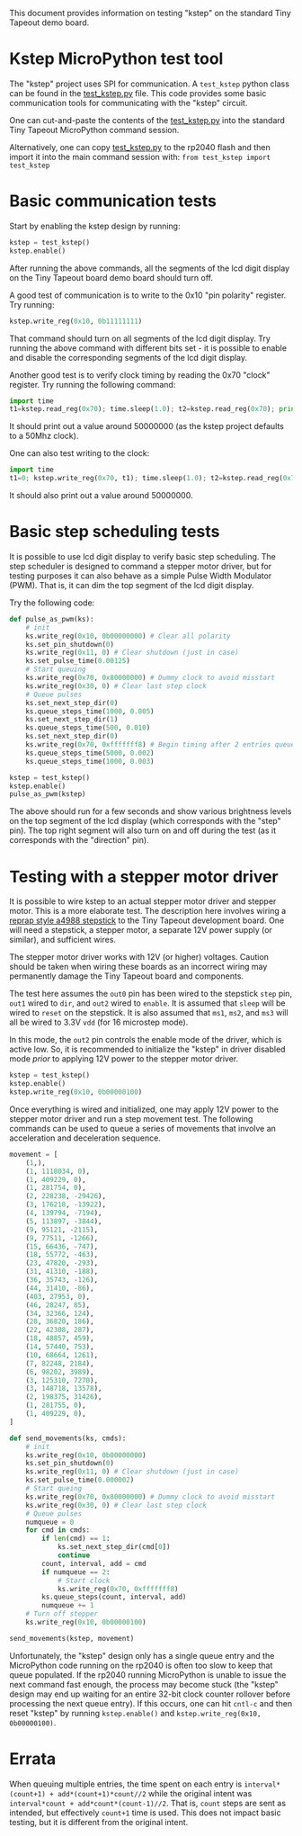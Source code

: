 This document provides information on testing "kstep" on the
standard Tiny Tapeout demo board.

# Kstep MicroPython test tool

The "kstep" project uses SPI for communication.  A `test_kstep` python
class can be found in the [test_kstep.py](test_kstep.py) file.  This
code provides some basic communication tools for communicating with
the "kstep" circuit.

One can cut-and-paste the contents of the
[test_kstep.py](test_kstep.py) into the standard Tiny Tapeout
MicroPython command session.

Alternatively, one can copy [test_kstep.py](test_kstep.py) to the
rp2040 flash and then import it into the main command session with:
`from test_kstep import test_kstep`

# Basic communication tests

Start by enabling the kstep design by running:
```python
kstep = test_kstep()
kstep.enable()
```

After running the above commands, all the segments of the lcd digit
display on the Tiny Tapeout board demo board should turn off.

A good test of communication is to write to the 0x10 "pin polarity"
register.  Try running:
```python
kstep.write_reg(0x10, 0b11111111)
```
That command should turn on all segments of the lcd digit display.
Try running the above command with different bits set - it is possible
to enable and disable the corresponding segments of the lcd digit
display.

Another good test is to verify clock timing by reading the 0x70
"clock" register.  Try running the following command:
```python
import time
t1=kstep.read_reg(0x70); time.sleep(1.0); t2=kstep.read_reg(0x70); print(t2-t1)
```
It should print out a value around 50000000 (as the kstep project
defaults to a 50Mhz clock).

One can also test writing to the clock:
```python
import time
t1=0; kstep.write_reg(0x70, t1); time.sleep(1.0); t2=kstep.read_reg(0x70); print(t2-t1)
```
It should also print out a value around 50000000.

# Basic step scheduling tests

It is possible to use lcd digit display to verify basic step
scheduling.  The step scheduler is designed to command a stepper motor
driver, but for testing purposes it can also behave as a simple Pulse
Width Modulator (PWM).  That is, it can dim the top segment of the lcd
digit display.

Try the following code:
```python
def pulse_as_pwm(ks):
    # init
    ks.write_reg(0x10, 0b00000000) # Clear all polarity
    ks.set_pin_shutdown(0)
    ks.write_reg(0x11, 0) # Clear shutdown (just in case)
    ks.set_pulse_time(0.00125)
    # Start queuing
    ks.write_reg(0x70, 0x80000000) # Dummy clock to avoid misstart
    ks.write_reg(0x30, 0) # Clear last step clock
    # Queue pulses
    ks.set_next_step_dir(0)
    ks.queue_steps_time(1000, 0.005)
    ks.set_next_step_dir(1)
    ks.queue_steps_time(500, 0.010)
    ks.set_next_step_dir(0)
    ks.write_reg(0x70, 0xfffffff8) # Begin timing after 2 entries queued
    ks.queue_steps_time(5000, 0.002)
    ks.queue_steps_time(1000, 0.003)

kstep = test_kstep()
kstep.enable()
pulse_as_pwm(kstep)
```
The above should run for a few seconds and show various brightness
levels on the top segment of the lcd display (which corresponds with
the "step" pin).  The top right segment will also turn on and off
during the test (as it corresponds with the "direction" pin).

# Testing with a stepper motor driver

It is possible to wire kstep to an actual stepper motor driver and
stepper motor.  This is a more elaborate test.  The description here
involves wiring a
[reprap style a4988 stepstick](https://reprap.org/wiki/StepStick) to
the Tiny Tapeout development board.  One will need a stepstick, a
stepper motor, a separate 12V power supply (or similar), and
sufficient wires.

The stepper motor driver works with 12V (or higher) voltages.  Caution
should be taken when wiring these boards as an incorrect wiring may
permanently damage the Tiny Tapeout board and components.

The test here assumes the `out0` pin has been wired to the stepstick
`step` pin, `out1` wired to `dir`, and `out2` wired to `enable`.  It
is assumed that `sleep` will be wired to `reset` on the stepstick.  It
is also assumed that `ms1`, `ms2`, and `ms3` will all be wired to 3.3V
`vdd` (for 16 microstep mode).

In this mode, the `out2` pin controls the enable mode of the driver,
which is active low.  So, it is recommended to initialize the "kstep"
in driver disabled mode *prior* to applying 12V power to the stepper
motor driver.
```python
kstep = test_kstep()
kstep.enable()
kstep.write_reg(0x10, 0b00000100)
```

Once everything is wired and initialized, one may apply 12V power to
the stepper motor driver and run a step movement test.  The following
commands can be used to queue a series of movements that involve an
acceleration and deceleration sequence.
```python
movement = [
    (1,),
    (1, 1118034, 0),
    (1, 409229, 0),
    (1, 281754, 0),
    (2, 228238, -29426),
    (3, 176218, -13922),
    (4, 139794, -7194),
    (5, 113897, -3844),
    (9, 95121, -2115),
    (9, 77511, -1266),
    (15, 66436, -747),
    (18, 55772, -463),
    (23, 47820, -293),
    (31, 41310, -188),
    (36, 35743, -126),
    (44, 31410, -86),
    (403, 27953, 0),
    (46, 28247, 85),
    (34, 32366, 124),
    (28, 36820, 186),
    (22, 42308, 287),
    (18, 48857, 459),
    (14, 57440, 753),
    (10, 68664, 1261),
    (7, 82248, 2184),
    (6, 98202, 3989),
    (3, 125310, 7270),
    (3, 148718, 13578),
    (2, 198375, 31426),
    (1, 281755, 0),
    (1, 409229, 0),
]

def send_movements(ks, cmds):
    # init
    ks.write_reg(0x10, 0b00000000)
    ks.set_pin_shutdown(0)
    ks.write_reg(0x11, 0) # Clear shutdown (just in case)
    ks.set_pulse_time(0.000002)
    # Start queing
    ks.write_reg(0x70, 0x80000000) # Dummy clock to avoid misstart
    ks.write_reg(0x30, 0) # Clear last step clock
    # Queue pulses
    numqueue = 0
    for cmd in cmds:
        if len(cmd) == 1:
            ks.set_next_step_dir(cmd[0])
            continue
        count, interval, add = cmd
        if numqueue == 2:
            # Start clock
            ks.write_reg(0x70, 0xfffffff8)
        ks.queue_steps(count, interval, add)
        numqueue += 1
    # Turn off stepper
    ks.write_reg(0x10, 0b00000100)

send_movements(kstep, movement)
```

Unfortunately, the "kstep" design only has a single queue entry and
the MicroPython code running on the rp2040 is often too slow to keep
that queue populated.  If the rp2040 running MicroPython is unable to
issue the next command fast enough, the process may become stuck (the
"kstep" design may end up waiting for an entire 32-bit clock counter
rollover before processing the next queue entry).  If this occurs, one
can hit `cntl-c` and then reset "kstep" by running `kstep.enable()`
and `kstep.write_reg(0x10, 0b00000100)`.

# Errata

When queuing multiple entries, the time spent on each entry is
`interval*(count+1) + add*(count+1)*count//2` while the original
intent was `interval*count + add*count*(count-1)//2`.  That is,
`count` steps are sent as intended, but effectively `count+1` time is
used.  This does not impact basic testing, but it is different from
the original intent.
